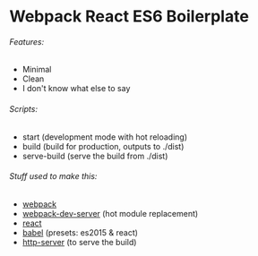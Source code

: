 # Webpack React ES6 Boilerplate

###### Features:

 * Minimal
 * Clean
 * I don't know what else to say
 
###### Scripts:
 * start (development mode with hot reloading)
 * build (build for production, outputs to ./dist)
 * serve-build (serve the build from ./dist)

###### Stuff used to make this:

 * [webpack](https://webpack.js.org)
 * [webpack-dev-server](https://webpack.js.org) (hot module replacement)
 * [react](https://facebook.github.io/react/)
 * [babel](https://babeljs.io/) (presets: es2015 & react)
 * [http-server](https://github.com/indexzero/http-server) (to serve the build)